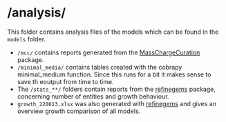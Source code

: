 # /analysis/

This folder contains analysis files of the models which can be found in the `models` folder.

- `/mcc/` contains reports generated from the [MassChargeCuration](https://github.com/Finnem/MassChargeCuration) package.
- `/minimal_media/` contains tables created with the cobrapy minimal_medium function. Since this runs for a bit it makes sense to save th eoutput from time to time.
- The `/stats_**/` folders contain reports from the [refinegems](https://github.com/draeger-lab/refinegems) package, concerning number of entities and growth behaviour.
- `growth_220613.xlsx` was also generated with [refinegems](https://github.com/draeger-lab/refinegems) and gives an overview growth comparison of all models.